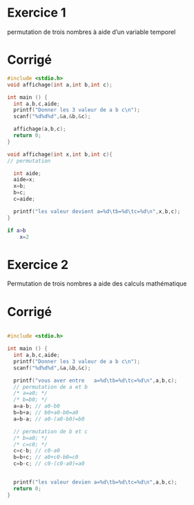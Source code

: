 # Exercice 1
permutation de trois nombres à aide d’un variable temporel

# Corrigé

<div class="tabbed-blocks">



```c
#include <stdio.h>
void affichage(int a,int b,int c);

int main () {
  int a,b,c,aide;
  printf("Donner les 3 valeur de a b c\n");
  scanf("%d%d%d",&a,&b,&c);

  affichage(a,b,c);
  return 0;
}

void affichage(int x,int b,int c){
// permutation

  int aide;
  aide=x;
  x=b;
  b=c;
  c=aide;

  printf("les valeur devient a=%d\tb=%d\tc=%d\n",x,b,c);
}
```

```matlab
if a>b 
    x=2
```

<!-- ```py -->
<!-- ``` -->
<!---->
<!-- ```dart -->
<!-- ``` -->
<!---->
<!-- ```lua -->
<!-- ``` -->
<!---->
<!-- ```js -->
<!-- ``` -->
<!---->
<!-- ```Rust -->
<!-- ``` -->
<!---->
<!---->
<!-- ```sh -->
<!-- ``` -->

</div>

# Exercice 2

Permutation de trois nombres a aide des calculs mathématique

# Corrigé

<div class="tabbed-blocks">

```c

#include <stdio.h>

int main () {
  int a,b,c,aide;
  printf("Donner les 3 valeur de a b c\n");
  scanf("%d%d%d",&a,&b,&c);

  printf("vous aver entre   a=%d\tb=%d\tc=%d\n",a,b,c);
  // permutation de a et b
  /* a=a0; */
  /* b=b0; */
  a=a-b; // a0-b0
  b=b+a; // b0+a0-b0=a0
  a=b-a; // a0-(a0-b0)=b0

  // permutation de b et c
  /* b=a0; */
  /* c=c0; */
  c=c-b; // c0-a0
  b=b+c; // a0+c0-b0=c0
  c=b-c; // c0-(c0-a0)=a0


  printf("les valeur devien a=%d\tb=%d\tc=%d\n",a,b,c);
  return 0;
}
```

```matlab
```

<!-- ```py -->
<!-- ``` -->
<!---->
<!-- ```dart -->
<!-- ``` -->
<!---->
<!-- ```lua -->
<!-- ``` -->
<!---->
<!-- ```js -->
<!-- ``` -->
<!---->
<!-- ```Rust -->
<!-- ``` -->
<!---->
<!---->
<!-- ```sh -->
<!-- ``` -->
</div>
